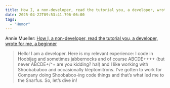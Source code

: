 ```yaml
---
title: How I, a non-developer, read the tutorial you, a developer, wrote for me, a beginner
date: 2025-04-22T09:53:41.796-06:00
tags:
  - "Humor"
---
```


Annie Mueller: [How I, a non-developer, read the tutorial you, a developer, wrote for me, a beginner](https://anniemueller.com/posts/how-i-a-non-developer-read-the-tutorial-you-a-developer-wrote-for-me-a-beginner)

> Hello! I am a developer. Here is my relevant experience: I code in Hoobijag and sometimes jabbernocks and of course ABCDE++++ (but never ABCDE+/^+ are you kidding? ha!)  and I like working with Shoobababoo and occasionally kleptomitrons. I’ve gotten to work for Company doing Shoobaboo-ing code things and that’s what led me to the Snarfus. So, let’s dive in! 